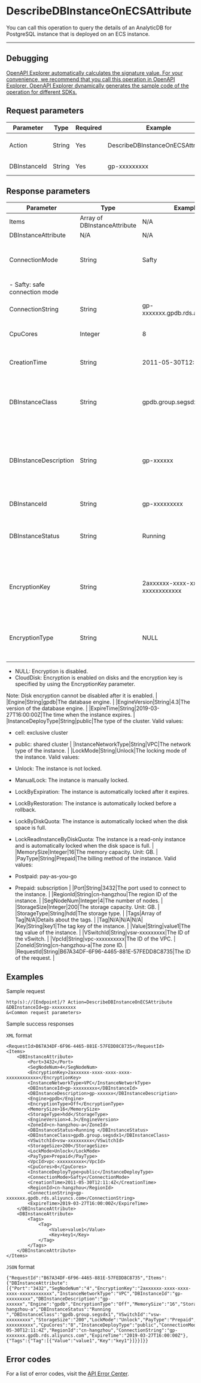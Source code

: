 # DescribeDBInstanceOnECSAttribute

You can call this operation to query the details of an AnalyticDB for PostgreSQL instance that is deployed on an ECS instance.

****

## Debugging

[OpenAPI Explorer automatically calculates the signature value. For your convenience, we recommend that you call this operation in OpenAPI Explorer. OpenAPI Explorer dynamically generates the sample code of the operation for different SDKs.](https://api.aliyun.com/#product=gpdb&api=DescribeDBInstanceOnECSAttribute&type=RPC&version=2016-05-03)

## Request parameters

|Parameter|Type|Required|Example|Description|
|---------|----|--------|-------|-----------|
|Action|String|Yes|DescribeDBInstanceOnECSAttribute|The operation that you want to perform. Set the value to DescribeDBInstanceOnECSAttribute. |
|DBInstanceId|String|Yes|gp-xxxxxxxxx|The ID of the AnalyticDB for PostgreSQL instance. |

## Response parameters

|Parameter|Type|Example|Description|
|---------|----|-------|-----------|
|Items|Array of DBInstanceAttribute|N/A|Details about the instance. |
|DBInstanceAttribute|N/A|N/A|N/A|
|ConnectionMode|String|Safty|-   Performance: standard connection mode
-   Safty: safe connection mode |
|ConnectionString|String|gp-xxxxxxx.gpdb.rds.aliyuncs.com|The endpoint of the instance. |
|CpuCores|Integer|8|The number of CPU cores. |
|CreationTime|String|2011-05-30T12:11:4Z|The time when the instance was created. |
|DBInstanceClass|String|gpdb.group.segsdx1|The instance type. For more information, see [Instance types](~~86942~~). |
|DBInstanceDescription|String|gp-xxxxxx|The description of the instance. The description can be up to 256 characters in length. |
|DBInstanceId|String|gp-xxxxxxxxx|The ID of the instance. |
|DBInstanceStatus|String|Running|The status of the instance. For more information, see [Instance statuses](~~86944~~). |
|EncryptionKey|String|2axxxxxx-xxxx-xxxx-xxxx-xxxxxxxxxxxx|The ID of the encryption key. If encryption is disabled, this parameter is empty. |
|EncryptionType|String|NULL|The type of the encryption. Default value: NULL. Valid values:

-   NULL: Encryption is disabled.
-   CloudDisk: Encryption is enabled on disks and the encryption key is specified by using the EncryptionKey parameter.

Note: Disk encryption cannot be disabled after it is enabled. |
|Engine|String|gpdb|The database engine. |
|EngineVersion|String|4.3|The version of the database engine. |
|ExpireTime|String|2019-03-27T16:00:00Z|The time when the instance expires. |
|InstanceDeployType|String|public|The type of the cluster. Valid values:

-   cell: exclusive cluster
-   public: shared cluster |
|InstanceNetworkType|String|VPC|The network type of the instance. |
|LockMode|String|Unlock|The locking mode of the instance. Valid values:

-   Unlock: The instance is not locked.
-   ManualLock: The instance is manually locked.
-   LockByExpiration: The instance is automatically locked after it expires.
-   LockByRestoration: The instance is automatically locked before a rollback.
-   LockByDiskQuota: The instance is automatically locked when the disk space is full.
-   LockReadInstanceByDiskQuota: The instance is a read-only instance and is automatically locked when the disk space is full. |
|MemorySize|Integer|16|The memory capacity. Unit: GB. |
|PayType|String|Prepaid|The billing method of the instance. Valid values:

-   Postpaid: pay-as-you-go
-   Prepaid: subscription |
|Port|String|3432|The port used to connect to the instance. |
|RegionId|String|cn-hangzhou|The region ID of the instance. |
|SegNodeNum|Integer|4|The number of nodes. |
|StorageSize|Integer|200|The storage capacity. Unit: GB. |
|StorageType|String|hdd|The storage type. |
|Tags|Array of Tag|N/A|Details about the tags. |
|Tag|N/A|N/A|N/A|
|Key|String|key1|The tag key of the instance. |
|Value|String|value1|The tag value of the instance. |
|VSwitchId|String|vsw-xxxxxxxxx|The ID of the vSwitch. |
|VpcId|String|vpc-xxxxxxxxxx|The ID of the VPC. |
|ZoneId|String|cn-hangzhou-a|The zone ID. |
|RequestId|String|B67A34DF-6F96-4465-881E-57FEDD8C8735|The ID of the request. |

## Examples

Sample request

```
http(s)://[Endpoint]/? Action=DescribeDBInstanceOnECSAttribute
&DBInstanceId=gp-xxxxxxxxx
&<Common request parameters>
```

Sample success responses

`XML` format

```
<RequestId>B67A34DF-6F96-4465-881E-57FEDD8C8735</RequestId>
<Items>
    <DBInstanceAttribute>
        <Port>3432</Port>
        <SegNodeNum>4</SegNodeNum>
        <EncryptionKey>2axxxxxx-xxxx-xxxx-xxxx-xxxxxxxxxxxx</EncryptionKey>
        <InstanceNetworkType>VPC</InstanceNetworkType>
        <DBInstanceId>gp-xxxxxxxxx</DBInstanceId>
        <DBInstanceDescription>gp-xxxxxx</DBInstanceDescription>
        <Engine>gpdb</Engine>
        <EncryptionType>Off</EncryptionType>
        <MemorySize>16</MemorySize>
        <StorageType>hdd</StorageType>
        <EngineVersion>4.3</EngineVersion>
        <ZoneId>cn-hangzhou-a</ZoneId>
        <DBInstanceStatus>Running </DBInstanceStatus>
        <DBInstanceClass>gpdb.group.segsdx1</DBInstanceClass>
        <VSwitchId>vsw-xxxxxxxxx</VSwitchId>
        <StorageSize>200</StorageSize>
        <LockMode>Unlock</LockMode>
        <PayType>Prepaid</PayType>
        <VpcId>vpc-xxxxxxxxxx</VpcId>
        <CpuCores>8</CpuCores>
        <InstanceDeployType>public</InstanceDeployType>
        <ConnectionMode>Safty</ConnectionMode>
        <CreationTime>2011-05-30T12:11:4Z</CreationTime>
        <RegionId>cn-hangzhou</RegionId>
        <ConnectionString>gp-xxxxxxx.gpdb.rds.aliyuncs.com</ConnectionString>
        <ExpireTime>2019-03-27T16:00:00Z</ExpireTime>
    </DBInstanceAttribute>
    <DBInstanceAttribute>
        <Tags>
            <Tag>
                <Value>value1</Value>
                <Key>key1</Key>
            </Tag>
        </Tags>
    </DBInstanceAttribute>
</Items>
```

`JSON` format

```
{"RequestId":"B67A34DF-6F96-4465-881E-57FEDD8C8735","Items":{"DBInstanceAttribute":[{"Port":"3432","SegNodeNum":"4","EncryptionKey":"2axxxxxx-xxxx-xxxx-xxxx-xxxxxxxxxxxx","InstanceNetworkType":"VPC","DBInstanceId":"gp-xxxxxxxxx","DBInstanceDescription":"gp-xxxxxx","Engine":"gpdb","EncryptionType":"Off","MemorySize":"16","StorageType":"hdd","EngineVersion":"4.3","ZoneId":"cn-hangzhou-a","DBInstanceStatus":"Running ","DBInstanceClass":"gpdb.group.segsdx1","VSwitchId":"vsw-xxxxxxxxx","StorageSize":"200","LockMode":"Unlock","PayType":"Prepaid","VpcId":"vpc-xxxxxxxxxx","CpuCores":"8","InstanceDeployType":"public","ConnectionMode":"Safty","CreationTime":"2011-05-30T12:11:4Z","RegionId":"cn-hangzhou","ConnectionString":"gp-xxxxxxx.gpdb.rds.aliyuncs.com","ExpireTime":"2019-03-27T16:00:00Z"},{"Tags":{"Tag":[{"Value":"value1","Key":"key1"}]}}]}}
```

## Error codes

For a list of error codes, visit the [API Error Center](https://error-center.alibabacloud.com/status/product/gpdb).

